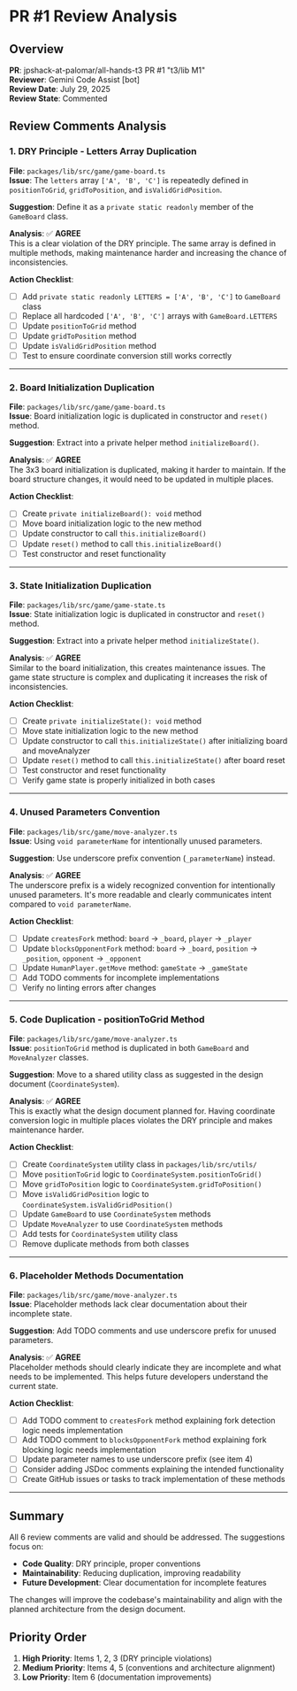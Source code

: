 # PR #1 Review Analysis

## Overview

**PR**: jpshack-at-palomar/all-hands-t3 PR #1 "t3/lib M1"  
**Reviewer**: Gemini Code Assist [bot]  
**Review Date**: July 29, 2025  
**Review State**: Commented

## Review Comments Analysis

### 1. DRY Principle - Letters Array Duplication

**File**: `packages/lib/src/game/game-board.ts`  
**Issue**: The `letters` array `['A', 'B', 'C']` is repeatedly defined in `positionToGrid`, `gridToPosition`, and `isValidGridPosition`.

**Suggestion**: Define it as a `private static readonly` member of the `GameBoard` class.

**Analysis**: ✅ **AGREE**  
This is a clear violation of the DRY principle. The same array is defined in multiple methods, making maintenance harder and increasing the chance of inconsistencies.

**Action Checklist**:

- [ ] Add `private static readonly LETTERS = ['A', 'B', 'C']` to `GameBoard` class
- [ ] Replace all hardcoded `['A', 'B', 'C']` arrays with `GameBoard.LETTERS`
- [ ] Update `positionToGrid` method
- [ ] Update `gridToPosition` method
- [ ] Update `isValidGridPosition` method
- [ ] Test to ensure coordinate conversion still works correctly

---

### 2. Board Initialization Duplication

**File**: `packages/lib/src/game/game-board.ts`  
**Issue**: Board initialization logic is duplicated in constructor and `reset()` method.

**Suggestion**: Extract into a private helper method `initializeBoard()`.

**Analysis**: ✅ **AGREE**  
The 3x3 board initialization is duplicated, making it harder to maintain. If the board structure changes, it would need to be updated in multiple places.

**Action Checklist**:

- [ ] Create `private initializeBoard(): void` method
- [ ] Move board initialization logic to the new method
- [ ] Update constructor to call `this.initializeBoard()`
- [ ] Update `reset()` method to call `this.initializeBoard()`
- [ ] Test constructor and reset functionality

---

### 3. State Initialization Duplication

**File**: `packages/lib/src/game/game-state.ts`  
**Issue**: State initialization logic is duplicated in constructor and `reset()` method.

**Suggestion**: Extract into a private helper method `initializeState()`.

**Analysis**: ✅ **AGREE**  
Similar to the board initialization, this creates maintenance issues. The game state structure is complex and duplicating it increases the risk of inconsistencies.

**Action Checklist**:

- [ ] Create `private initializeState(): void` method
- [ ] Move state initialization logic to the new method
- [ ] Update constructor to call `this.initializeState()` after initializing board and moveAnalyzer
- [ ] Update `reset()` method to call `this.initializeState()` after board reset
- [ ] Test constructor and reset functionality
- [ ] Verify game state is properly initialized in both cases

---

### 4. Unused Parameters Convention

**File**: `packages/lib/src/game/move-analyzer.ts`  
**Issue**: Using `void parameterName` for intentionally unused parameters.

**Suggestion**: Use underscore prefix convention (`_parameterName`) instead.

**Analysis**: ✅ **AGREE**  
The underscore prefix is a widely recognized convention for intentionally unused parameters. It's more readable and clearly communicates intent compared to `void parameterName`.

**Action Checklist**:

- [ ] Update `createsFork` method: `board` → `_board`, `player` → `_player`
- [ ] Update `blocksOpponentFork` method: `board` → `_board`, `position` → `_position`, `opponent` → `_opponent`
- [ ] Update `HumanPlayer.getMove` method: `gameState` → `_gameState`
- [ ] Add TODO comments for incomplete implementations
- [ ] Verify no linting errors after changes

---

### 5. Code Duplication - positionToGrid Method

**File**: `packages/lib/src/game/move-analyzer.ts`  
**Issue**: `positionToGrid` method is duplicated in both `GameBoard` and `MoveAnalyzer` classes.

**Suggestion**: Move to a shared utility class as suggested in the design document (`CoordinateSystem`).

**Analysis**: ✅ **AGREE**  
This is exactly what the design document planned for. Having coordinate conversion logic in multiple places violates the DRY principle and makes maintenance harder.

**Action Checklist**:

- [ ] Create `CoordinateSystem` utility class in `packages/lib/src/utils/`
- [ ] Move `positionToGrid` logic to `CoordinateSystem.positionToGrid()`
- [ ] Move `gridToPosition` logic to `CoordinateSystem.gridToPosition()`
- [ ] Move `isValidGridPosition` logic to `CoordinateSystem.isValidGridPosition()`
- [ ] Update `GameBoard` to use `CoordinateSystem` methods
- [ ] Update `MoveAnalyzer` to use `CoordinateSystem` methods
- [ ] Add tests for `CoordinateSystem` utility class
- [ ] Remove duplicate methods from both classes

---

### 6. Placeholder Methods Documentation

**File**: `packages/lib/src/game/move-analyzer.ts`  
**Issue**: Placeholder methods lack clear documentation about their incomplete state.

**Suggestion**: Add TODO comments and use underscore prefix for unused parameters.

**Analysis**: ✅ **AGREE**  
Placeholder methods should clearly indicate they are incomplete and what needs to be implemented. This helps future developers understand the current state.

**Action Checklist**:

- [ ] Add TODO comment to `createsFork` method explaining fork detection logic needs implementation
- [ ] Add TODO comment to `blocksOpponentFork` method explaining fork blocking logic needs implementation
- [ ] Update parameter names to use underscore prefix (see item 4)
- [ ] Consider adding JSDoc comments explaining the intended functionality
- [ ] Create GitHub issues or tasks to track implementation of these methods

---

## Summary

All 6 review comments are valid and should be addressed. The suggestions focus on:

- **Code Quality**: DRY principle, proper conventions
- **Maintainability**: Reducing duplication, improving readability
- **Future Development**: Clear documentation for incomplete features

The changes will improve the codebase's maintainability and align with the planned architecture from the design document.

## Priority Order

1. **High Priority**: Items 1, 2, 3 (DRY principle violations)
2. **Medium Priority**: Items 4, 5 (conventions and architecture alignment)
3. **Low Priority**: Item 6 (documentation improvements)
